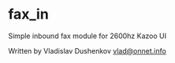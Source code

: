fax_in
======

Simple inbound fax module for 2600hz Kazoo UI

Written by Vladislav Dushenkov vlad@onnet.info

